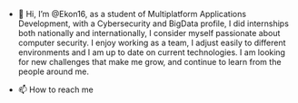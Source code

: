 - 👋 Hi, I’m @Ekon16, as a student of Multiplatform Applications Development, with a Cybersecurity and BigData profile, 
I did internships both nationally and internationally, I consider myself passionate about computer security.
I enjoy working as a team, I adjust easily to different environments and I am up to date on current 
technologies. I am looking for new challenges that make me grow, and continue to learn from the people around me.

- 📫 How to reach me

